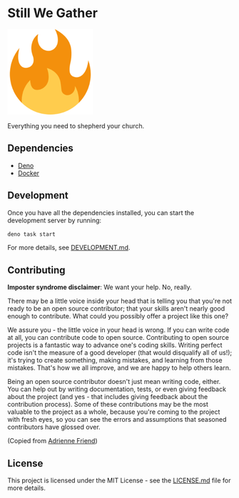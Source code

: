 # Still We Gather

![Still We Gather Logo](static/android-chrome-192x192.png)

Everything you need to shepherd your church.

## Dependencies

- [Deno](https://deno.com/)
- [Docker](https://www.docker.com/)

## Development

Once you have all the dependencies installed, you can start the development
server by running:

```bash
deno task start
```

For more details, see [DEVELOPMENT.md](DEVELOPMENT.md).

## Contributing

**Imposter syndrome disclaimer**: We want your help. No, really.

There may be a little voice inside your head that is telling you that you're not
ready to be an open source contributor; that your skills aren't nearly good
enough to contribute. What could you possibly offer a project like this one?

We assure you - the little voice in your head is wrong. If you can write code at
all, you can contribute code to open source. Contributing to open source
projects is a fantastic way to advance one's coding skills. Writing perfect code
isn't the measure of a good developer (that would disqualify all of us!); it's
trying to create something, making mistakes, and learning from those mistakes.
That's how we all improve, and we are happy to help others learn.

Being an open source contributor doesn't just mean writing code, either. You can
help out by writing documentation, tests, or even giving feedback about the
project (and yes - that includes giving feedback about the contribution
process). Some of these contributions may be the most valuable to the project as
a whole, because you're coming to the project with fresh eyes, so you can see
the errors and assumptions that seasoned contributors have glossed over.

(Copied from
[Adrienne Friend](https://github.com/adriennefriend/imposter-syndrome-disclaimer))

## License

This project is licensed under the MIT License - see the
[LICENSE.md](LICENSE.md) file for more details.
